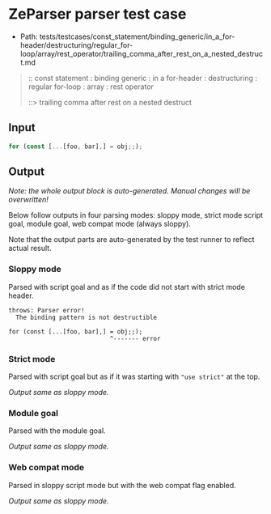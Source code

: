 # ZeParser parser test case

- Path: tests/testcases/const_statement/binding_generic/in_a_for-header/destructuring/regular_for-loop/array/rest_operator/trailing_comma_after_rest_on_a_nested_destruct.md

> :: const statement : binding generic : in a for-header : destructuring : regular for-loop : array : rest operator
>
> ::> trailing comma after rest on a nested destruct

## Input

`````js
for (const [...[foo, bar],] = obj;;);
`````

## Output

_Note: the whole output block is auto-generated. Manual changes will be overwritten!_

Below follow outputs in four parsing modes: sloppy mode, strict mode script goal, module goal, web compat mode (always sloppy).

Note that the output parts are auto-generated by the test runner to reflect actual result.

### Sloppy mode

Parsed with script goal and as if the code did not start with strict mode header.

`````
throws: Parser error!
  The binding pattern is not destructible

for (const [...[foo, bar],] = obj;;);
                            ^------- error
`````

### Strict mode

Parsed with script goal but as if it was starting with `"use strict"` at the top.

_Output same as sloppy mode._

### Module goal

Parsed with the module goal.

_Output same as sloppy mode._

### Web compat mode

Parsed in sloppy script mode but with the web compat flag enabled.

_Output same as sloppy mode._
